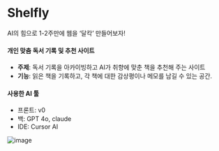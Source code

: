 # Shelfly

AI의 힘으로 1-2주만에 웹을 ‘달칵’ 만들어보자!


#### 개인 맞춤 독서 기록 및 추천 사이트

- **주제**: 독서 기록을 아카이빙하고 AI가 취향에 맞춘 책을 추천해 주는 사이트
- **기능**: 읽은 책을 기록하고, 각 책에 대한 감상평이나 메모를 남길 수 있는 공간.

#### 사용한 AI 툴

- 프론트: v0
- 백: GPT 4o, claude
- IDE: Cursor AI

![image](https://github.com/user-attachments/assets/9d813667-6f47-48d5-991a-7052b72f26f5)
